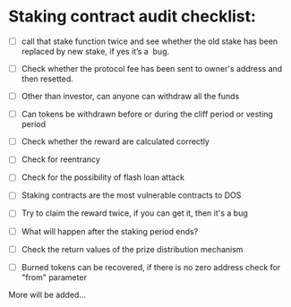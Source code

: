 # Staking contract audit checklist: 
- [ ]   call that stake function twice and see whether the old stake has been replaced by new stake, if yes it’s a  bug.
- [ ]   Check whether the protocol fee has been sent to owner's address and then resetted.
- [ ]   Other than investor, can anyone can withdraw all the funds
- [ ]   Can tokens be withdrawn before or during the cliff period or vesting period
- [ ]   Check whether the reward are calculated correctly
- [ ]   Check for reentrancy
- [ ]   Check for the possibility of flash loan attack
- [ ]   Staking contracts are the most vulnerable contracts to DOS
- [ ]   Try to claim the reward twice, if you can get it, then it's a bug
- [ ]   What will happen after the staking period ends?
- [ ]   Check the return values of the prize distribution mechanism
- [ ]   Burned tokens can be recovered, if there is no zero address check for "from" parameter


More will be added...
